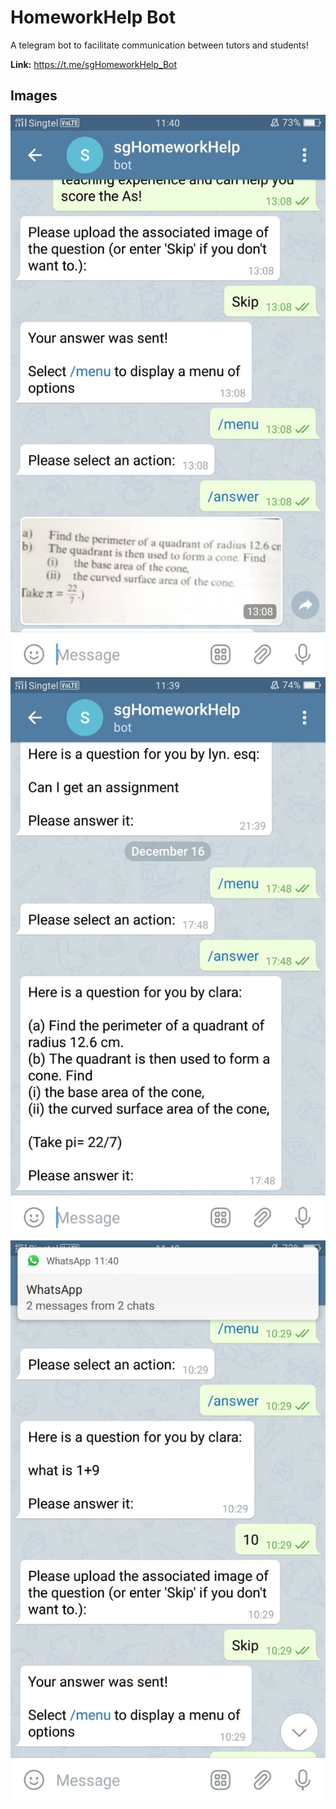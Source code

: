 # HomeworkHelp Bot

A telegram bot to facilitate communication between tutors and students!

**Link:** https://t.me/sgHomeworkHelp_Bot

## Images

![picture alt](homework_help_bot/images/pic_qn.jpg)
![picture alt](homework_help_bot/images/text_qn.jpg)
![picture alt](homework_help_bot/images/text_ans.jpg)
